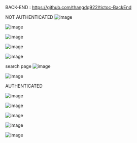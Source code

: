 BACK-END : https://github.com/thangdq922/tictoc-BackEnd
  
  
NOT AUTHENTICATED
![image](https://github.com/thangdq922/tictoc-FrontEnd/assets/127226811/2b91b4cc-a283-420d-8efb-f0e5502abf5e)

![image](https://github.com/thangdq922/tictoc-FrontEnd/assets/127226811/163597e7-277c-465b-8fb8-b9d7fdd5b0cb)

![image](https://github.com/thangdq922/tictoc-FrontEnd/assets/127226811/5e4ad55d-cbdb-4937-8fd5-227967d4f12c)

![image](https://github.com/thangdq922/tictoc-FrontEnd/assets/127226811/9e03dafd-1fde-4cc1-acf4-178a930016bf)

![image](https://github.com/thangdq922/tictoc-FrontEnd/assets/127226811/82bcaaa6-72ff-4e6d-91b0-3d9fb8ccbe43)

search page
![image](https://github.com/thangdq922/tictoc-FrontEnd/assets/127226811/cec361e9-4079-4225-905a-1c3731d720b0)

![image](https://github.com/thangdq922/tictoc-FrontEnd/assets/127226811/840ffa25-54ce-4809-aa5d-073353e8f0e0)


AUTHENTICATED

![image](https://github.com/thangdq922/tictoc-FrontEnd/assets/127226811/bf3068bb-5ce4-4226-bae5-2790a68c83dd)

![image](https://github.com/thangdq922/tictoc-FrontEnd/assets/127226811/3ce122c8-0b97-43e7-a196-2c9e22de7d06)

![image](https://github.com/thangdq922/tictoc-FrontEnd/assets/127226811/d90293cf-b34e-4da9-82a1-785e6280ecc1)

![image](https://github.com/thangdq922/tictoc-FrontEnd/assets/127226811/7187f79a-b0e5-44ad-a014-5c1c6a467f5c)

![image](https://github.com/thangdq922/tictoc-FrontEnd/assets/127226811/9f54e831-6f66-4dde-9ad4-65e230cef304)


